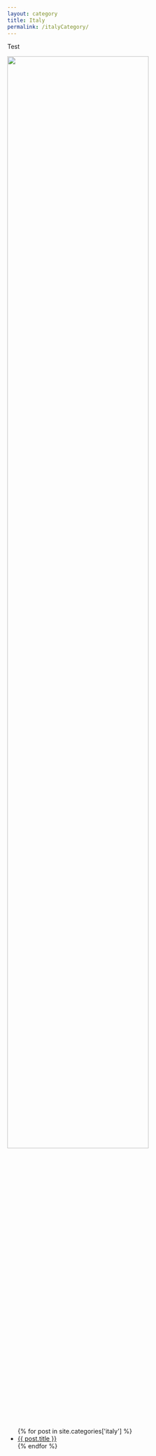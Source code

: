 ```yaml
---
layout: category
title: Italy
permalink: /italyCategory/
---
```


Test

<img src="http://www.trevifountain.net/images/trevifountain.jpg" width="80%" />

<ul class="postsWrapper">
{% for post in site.categories['italy'] %}
	<li><a href="{{ post.url }}">{{ post.title }}</a></li>
{% endfor %}
</ul>
